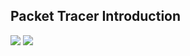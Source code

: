 
Packet Tracer Introduction
-------------------------------
<img src="https://user-images.githubusercontent.com/84318379/229423966-4b49e72d-8834-4522-802d-b5219919310d.png" >
<img src="https://user-images.githubusercontent.com/84318379/229423771-eb87f932-2054-42df-86b4-980521c1d39c.png" >
